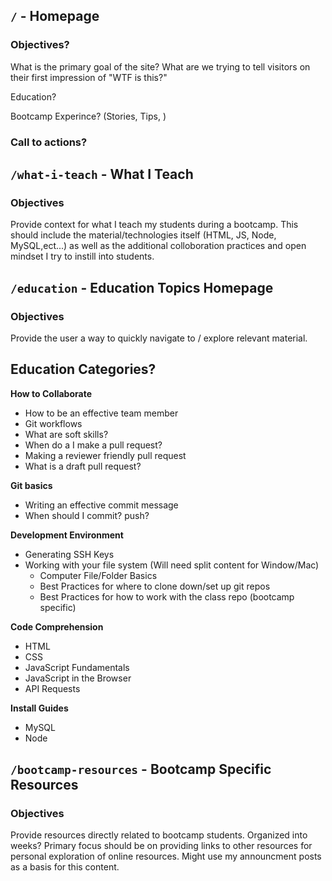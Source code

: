 ## `/` - Homepage

### Objectives?

What is the primary goal of the site? What are we trying to tell visitors on their first impression of "WTF is this?"

Education?

Bootcamp Experince? (Stories, Tips, )

### Call to actions?

## `/what-i-teach` - What I Teach

### Objectives

Provide context for what I teach my students during a bootcamp. This should include the material/technologies itself (HTML, JS, Node, MySQL,ect...) as well as the additional colloboration practices and open mindset I try to instill into students.

## `/education` - Education Topics Homepage

### Objectives

Provide the user a way to quickly navigate to / explore relevant material.

## Education Categories?

**How to Collaborate**
- How to be an effective team member
- Git workflows
- What are soft skills?
- When do a I make a pull request?
- Making a reviewer friendly pull request
- What is a draft pull request?

**Git basics**
- Writing an effective commit message
- When should I commit? push?

**Development Environment**
- Generating SSH Keys
- Working with your file system (Will need split content for Window/Mac)
    - Computer File/Folder Basics
    - Best Practices for where to clone down/set up git repos
    - Best Practices for how to work with the class repo (bootcamp specific)

**Code Comprehension**
- HTML
- CSS
- JavaScript Fundamentals
- JavaScript in the Browser
- API Requests

**Install Guides**
- MySQL
- Node

## `/bootcamp-resources` - Bootcamp Specific Resources

### Objectives

Provide resources directly related to bootcamp students. Organized into weeks? Primary focus should be on providing links to other resources for personal exploration of online resources. Might use my announcment posts as a basis for this content.